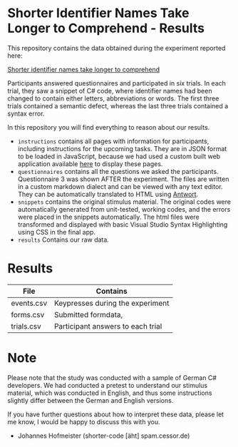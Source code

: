 # Shorter Identifier Names Take Longer to Comprehend - Results

This repository contains the data obtained during the experiment reported here:

[Shorter identifier names take longer to comprehend](http://ieeexplore.ieee.org/document/7884623/)

Participants answered questionnaires and participated in six trials.
In each trial, they saw a snippet of C# code, where identifier names had been changed to contain either letters, abbreviations or words. The first three trials contained a semantic defect, whereas the last three trials contained a syntax error.

In this repository you will find everything to reason about our results.

 - ```instructions``` contains all pages with information for participants, including instructions for the upcoming tasks. They are in JSON format to be loaded in JavaScript, because we had used a custom built web application available [here](https://github.com/brains-on-code/peter) to display these pages.
 - ```questionnaires``` contains all the questions we asked the participants. Questionnaire 3 was shown AFTER the experiment. The files are written in a custom markdown dialect and can be viewed with any text editor. They can be automatically translated to HTML using [Antwort](https://github.com/empathic-code/antwort).
 - ```snippets``` contains the original stimulus material. The original codes were automatically generated from unit-tested, working codes, and the errors were placed in the snippets automatically. The html files were transformed and displayed with basic Visual Studio Syntax Highlighting using CSS in the final app.
 - ```results``` Contains our raw data.

# Results

| File               | Contains                           |
|--------------------|------------------------------------|
| events.csv         | Keypresses during the experiment   |
| forms.csv          | Submitted formdata,                |
| trials.csv         | Participant answers to each trial  |


# Note
Please note that the study was conducted with a sample of German C# developers.
We had conducted a pretest to understand our stimulus material, which was conducted in English, and thus some instructions slightly differ between the German and English versions.

If you have further questions about how to interpret these data, please let me know, I would be happy to discuss this with you.
 - Johannes Hofmeister (shorter-code [äht] spam.cessor.de)